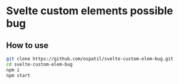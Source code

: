 # Svelte custom elements possible bug

## How to use

```bash
git clone https://github.com/ospatil/svelte-custom-elem-bug.git
cd svelte-custom-elem-bug
npm i
npm start
```

